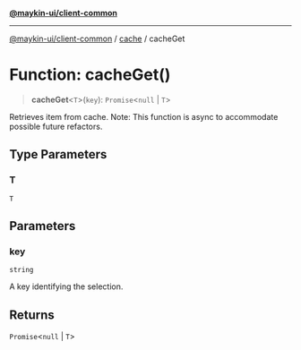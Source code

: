 [**@maykin-ui/client-common**](../../README.md)

***

[@maykin-ui/client-common](../../README.md) / [cache](../README.md) / cacheGet

# Function: cacheGet()

> **cacheGet**\<`T`\>(`key`): `Promise`\<`null` \| `T`\>

Retrieves item from cache.
Note: This function is async to accommodate possible future refactors.

## Type Parameters

### T

`T`

## Parameters

### key

`string`

A key identifying the selection.

## Returns

`Promise`\<`null` \| `T`\>
